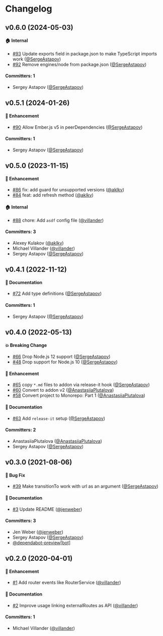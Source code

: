 # Changelog







## v0.6.0 (2024-05-03)

#### :house: Internal
* [#93](https://github.com/villander/ember-engines-router-service/pull/93) Update exports field in package.json to make TypeScript imports work ([@SergeAstapov](https://github.com/SergeAstapov))
* [#92](https://github.com/villander/ember-engines-router-service/pull/92) Remove engines/node from package.json ([@SergeAstapov](https://github.com/SergeAstapov))

#### Committers: 1
- Sergey Astapov ([@SergeAstapov](https://github.com/SergeAstapov))

## v0.5.1 (2024-01-26)

#### :rocket: Enhancement
* [#90](https://github.com/villander/ember-engines-router-service/pull/90) Allow Ember.js v5 in peerDependencies ([@SergeAstapov](https://github.com/SergeAstapov))

#### Committers: 1
- Sergey Astapov ([@SergeAstapov](https://github.com/SergeAstapov))

## v0.5.0 (2023-11-15)

#### :rocket: Enhancement
* [#86](https://github.com/villander/ember-engines-router-service/pull/86) fix: add guard for unsupported versions ([@aklkv](https://github.com/aklkv))
* [#84](https://github.com/villander/ember-engines-router-service/pull/84) feat: add refresh method ([@aklkv](https://github.com/aklkv))

#### :house: Internal
* [#88](https://github.com/villander/ember-engines-router-service/pull/88) chore: Add `asdf` config file ([@villander](https://github.com/villander))

#### Committers: 3
- Alexey Kulakov ([@aklkv](https://github.com/aklkv))
- Michael Villander ([@villander](https://github.com/villander))
- Sergey Astapov ([@SergeAstapov](https://github.com/SergeAstapov))

## v0.4.1 (2022-11-12)

#### :memo: Documentation
* [#72](https://github.com/villander/ember-engines-router-service/pull/72) Add type definitions ([@SergeAstapov](https://github.com/SergeAstapov))

#### Committers: 1
- Sergey Astapov ([@SergeAstapov](https://github.com/SergeAstapov))

## v0.4.0 (2022-05-13)

#### :boom: Breaking Change
* [#66](https://github.com/villander/ember-engines-router-service/pull/66) Drop Node.js 12 support ([@SergeAstapov](https://github.com/SergeAstapov))
* [#48](https://github.com/villander/ember-engines-router-service/pull/48) Drop support for Node.js 10 ([@SergeAstapov](https://github.com/SergeAstapov))

#### :rocket: Enhancement
* [#65](https://github.com/villander/ember-engines-router-service/pull/65) copy `*.md` files to addon via release-it hook ([@SergeAstapov](https://github.com/SergeAstapov))
* [#60](https://github.com/villander/ember-engines-router-service/pull/60) Convert to addon v2 ([@AnastasiiaPlutalova](https://github.com/AnastasiiaPlutalova))
* [#58](https://github.com/villander/ember-engines-router-service/pull/58) Convert project to Monorepo: Part 1 ([@AnastasiiaPlutalova](https://github.com/AnastasiiaPlutalova))

#### :memo: Documentation
* [#63](https://github.com/villander/ember-engines-router-service/pull/63) Add `release-it` setup ([@SergeAstapov](https://github.com/SergeAstapov))

#### Committers: 2
- AnastasiiaPlutalova ([@AnastasiiaPlutalova](https://github.com/AnastasiiaPlutalova))
- Sergey Astapov ([@SergeAstapov](https://github.com/SergeAstapov))

## v0.3.0 (2021-08-06)

#### :bug: Bug Fix
* [#39](https://github.com/villander/ember-engines-router-service/pull/39) Make transitionTo work with url as an argument ([@SergeAstapov](https://github.com/SergeAstapov))

#### :memo: Documentation
* [#3](https://github.com/villander/ember-engines-router-service/pull/3) Update README ([@jenweber](https://github.com/jenweber))

#### Committers: 3
- Jen Weber ([@jenweber](https://github.com/jenweber))
- Sergey Astapov ([@SergeAstapov](https://github.com/SergeAstapov))
- [@dependabot-preview[bot]](https://github.com/apps/dependabot-preview)


## v0.2.0 (2020-04-01)

#### :rocket: Enhancement
* [#1](https://github.com/villander/ember-engines-router-service/pull/1) Add router events like RouterService ([@villander](https://github.com/villander))

#### :memo: Documentation
* [#2](https://github.com/villander/ember-engines-router-service/pull/2) Improve usage linking externalRoutes as API ([@villander](https://github.com/villander))

#### Committers: 1
- Michael Villander ([@villander](https://github.com/villander))
